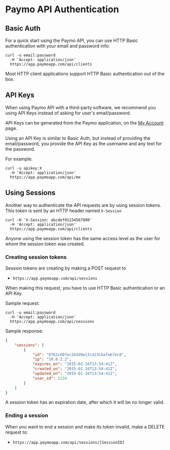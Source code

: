 # Paymo API Authentication

## Basic Auth

For a quick start using the Paymo API, you can use HTTP Basic authentication with your email and password info:

```shell
curl -u email:password 
  -H 'Accept: application/json' 
  https://app.paymoapp.com/api/clients
```

Most HTTP client applications support HTTP Basic authentication out of the box.

<a name="api-keys"></a>
## API Keys

When using Paymo API with a third-party software, we recommend you using API Keys instead of asking for user's email/password.

API Keys can be generated from the Paymo application, on the [My Account](https://app.paymoapp.com/#Paymo.module.myaccount/) page. 

Using an API Key is similar to Basic Auth, but instead of providing the email/password, you provide the API Key as the username and any text for the password. 

For example:

```shell
curl -u apikey:X 
  -H 'Accept: application/json'
  https://app.paymoapp.com/api/me
```

<a name="sessions"></a>
## Using Sessions

Another way to authenticate the API requests are by using session tokens. This token is sent by an HTTP header named `X-Session`

```shell
curl -H 'X-Session: abcdef01234567890' 
  -H 'Accept: application/json' 
  https://app.paymoapp.com/api/clients 
```

Anyone using the session token has the same access level as the user for whom the session token was created.

### Creating session tokens

Session tokens are creating by making a POST request to 

* `https://app.paymoapp.com/api/sessions`

When making this request, you have to use HTTP Basic authentication or an API Key.

Sample request:

```shell
curl -u email:password 
  -H 'Accept: application/json' 
  https://app.paymoapp.com/api/sessions
```

Sample response:
```json
{
    "sessions": [
        {
            "id": "9762c607ec2b5d9e13c423cbafeb7ec8",
            "ip": "10.0.2.2",
            "expires_on": "2015-02-16T13:54:41Z",
            "created_on": "2015-01-16T13:54:41Z",
            "updated_on": "2015-01-16T13:54:41Z",
            "user_id": 1234
        }
    ]
}
```

A session token has an expiration date, after which it will be no longer valid.

### Ending a session

When you want to end a session and make its token invalid, make a DELETE request to:
 
* `https://app.paymoapp.com/api/sessions/[SessionID]`

